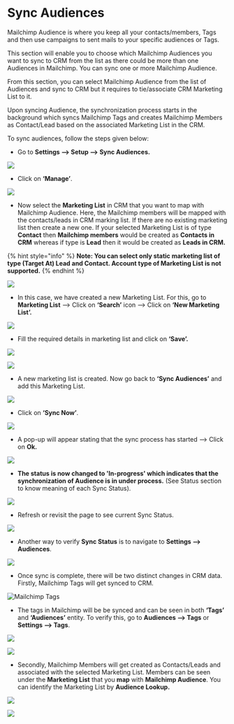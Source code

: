 # Sync Audiences

Mailchimp Audience is where you keep all your contacts/members, Tags and then use campaigns to sent mails to your specific audiences or Tags.&#x20;

This section will enable you to choose which Mailchimp Audiences you want to sync to CRM from the list as there could be more than one Audiences in Mailchimp. You can sync one or more Mailchimp Audience.&#x20;

From this section, you can select Mailchimp Audience from the list of Audiences and sync to CRM but it requires to tie/associate CRM Marketing List to it.&#x20;

Upon syncing Audience, the synchronization process starts in the background which syncs Mailchimp Tags and creates Mailchimp Members as Contact/Lead based on the associated Marketing List in the CRM.

To sync audiences, follow the steps given below:

* Go to **Settings --> Setup --> Sync Audiences.**

![](<../../.gitbook/assets/7 (15).png>)

* Click on **‘Manage’**.

![](<../../.gitbook/assets/8 (1).png>)

* Now select the **Marketing List** in CRM that you want to map with Mailchimp Audience. Here, the Mailchimp members will be mapped with the contacts/leads in CRM marking list. If there are no existing marketing list then create a new one. If your selected Marketing List is of type **Contact** then **Mailchimp members** would be created as **Contacts in CRM** whereas if type is **Lead** then it would be created as **Leads in CRM.**

{% hint style="info" %}
**Note: You can select only static marketing list of type (Target At) Lead and Contact. Account type of Marketing List is not supported.**
{% endhint %}

![](<../../.gitbook/assets/9 (5).png>)

* In this case, we have created a new Marketing List. For this, go to **Marketing List** --> Click on **‘Search’** icon --> Click on **‘New Marketing List’.**

![](<../../.gitbook/assets/10 (4).png>)

* Fill the required details in marketing list and click on **‘Save’.**

![](<../../.gitbook/assets/11 (1).png>)

![](<../../.gitbook/assets/12 (7).png>)

* A new marketing list is created. Now go back to **‘Sync Audiences’** and add this Marketing List.

![](<../../.gitbook/assets/13 (5).png>)

* Click on **‘Sync Now’**.

![](<../../.gitbook/assets/14 (5).png>)

* A pop-up will appear stating that the sync process has started --> Click on **Ok.**

![](<../../.gitbook/assets/15 (3).png>)

* **The status is now changed to 'In-progress' which indicates that the synchronization of Audience is in under process.** (See Status section to know meaning of each Sync Status).

![](<../../.gitbook/assets/16 (5).png>)

* Refresh or revisit the page to see current Sync Status.

![](<../../.gitbook/assets/17 (2).png>)

* Another way to verify **Sync Status** is to navigate to **Settings --> Audiences**.

![](../../.gitbook/assets/18.png)

* Once sync is complete, there will be two distinct changes in CRM data. Firstly, Mailchimp Tags will get synced to CRM.&#x20;

![Mailchimp Tags](../../.gitbook/assets/19.png)

* The tags in Mailchimp will be be synced and can be seen in both **‘Tags’** and **‘Audiences’** entity. To verify this, go to **Audiences --> Tags** or **Settings --> Tags**.

![](../../.gitbook/assets/20.png)

![](<../../.gitbook/assets/21 (2).png>)

* Secondly, Mailchimp Members will get created as Contacts/Leads and associated with the selected Marketing List. Members can be seen under the **Marketing List** that you **map** with **Mailchimp Audience**. You can identify the Marketing List by **Audience Lookup.**

![](<../../.gitbook/assets/22 (4).png>)

![](<../../.gitbook/assets/23 - Copy.png>)
